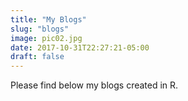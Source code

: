 ```yaml
---
title: "My Blogs"
slug: "blogs"
image: pic02.jpg
date: 2017-10-31T22:27:21-05:00
draft: false
---
```


Please find below my blogs created in R.